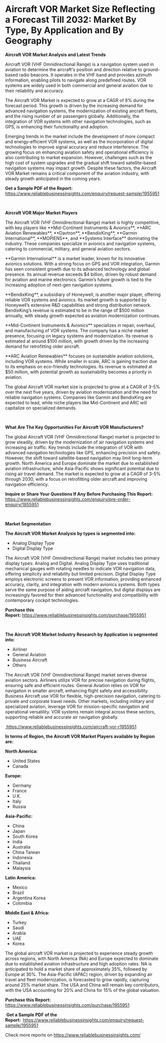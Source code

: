 <p><h1>Aircraft VOR Market Size Reflecting a Forecast Till 2032: Market By Type, By Application and By Geography</h1></p><p><strong>Aircraft VOR Market Analysis and Latest Trends</strong></p>
<p><p>Aircraft VOR (VHF Omnidirectional Range) is a navigation system used in aviation to determine the aircraft's position and direction relative to ground-based radio beacons. It operates in the VHF band and provides azimuth information, enabling pilots to navigate along predefined routes. VOR systems are widely used in both commercial and general aviation due to their reliability and accuracy.</p><p>The Aircraft VOR Market is expected to grow at a CAGR of 8% during the forecast period. This growth is driven by the increasing demand for advanced navigation systems, the modernization of existing aircraft fleets, and the rising number of air passengers globally. Additionally, the integration of VOR systems with other navigation technologies, such as GPS, is enhancing their functionality and adoption.</p><p>Emerging trends in the market include the development of more compact and energy-efficient VOR systems, as well as the incorporation of digital technologies to improve signal accuracy and reduce interference. The growing focus on enhancing aviation safety and operational efficiency is also contributing to market expansion. However, challenges such as the high cost of system upgrades and the gradual shift toward satellite-based navigation systems may impact growth. Despite these factors, the Aircraft VOR Market remains a critical component of the aviation industry, with steady growth anticipated in the coming years.</p></p>
<p><strong>Get a Sample PDF of the Report:&nbsp;</strong> <a href="https://www.reliablebusinessinsights.com/enquiry/request-sample/1955951?utm_campaign=1119&utm_medium=2&utm_source=Github&utm_content=ia&utm_term=21012025&utm_id=aircraft-vor">https://www.reliablebusinessinsights.com/enquiry/request-sample/1955951</a></p>
<p>&nbsp;</p>
<p><strong>Aircraft VOR Major Market Players</strong></p>
<p><p>The Aircraft VOR (VHF Omnidirectional Range) market is highly competitive, with key players like **Mid-Continent Instruments & Avionics**, **ARC Aviation Renewables**, **Davtron**, **BendixKing**, **Garmin International**, **MOPIENS**, and **Systems Interface** dominating the industry. These companies specialize in avionics and navigation systems, catering to commercial, military, and general aviation sectors.</p><p>**Garmin International** is a market leader, known for its innovative avionics solutions. With a strong focus on GPS and VOR integration, Garmin has seen consistent growth due to its advanced technology and global presence. Its annual revenue exceeds $4 billion, driven by robust demand for aviation and marine electronics. Garmin’s future growth is tied to the increasing adoption of next-gen navigation systems.</p><p>**BendixKing**, a subsidiary of Honeywell, is another major player, offering reliable VOR systems and avionics. Its market growth is supported by Honeywell’s extensive R&D capabilities and strong distribution network. BendixKing’s revenue is estimated to be in the range of $500 million annually, with steady growth expected as aviation modernization continues.</p><p>**Mid-Continent Instruments & Avionics** specializes in repair, overhaul, and manufacturing of VOR systems. The company has a niche market presence, focusing on legacy systems and modernization. Its revenue is estimated at around $100 million, with growth driven by the increasing demand for retrofitting older aircraft.</p><p>**ARC Aviation Renewables** focuses on sustainable aviation solutions, including VOR systems. While smaller in scale, ARC is gaining traction due to its emphasis on eco-friendly technologies. Its revenue is estimated at $50 million, with potential growth as sustainability becomes a priority in aviation.</p><p>The global Aircraft VOR market size is projected to grow at a CAGR of 3-5% over the next five years, driven by aviation modernization and the need for reliable navigation systems. Companies like Garmin and BendixKing are expected to lead, while niche players like Mid-Continent and ARC will capitalize on specialized demands.</p></p>
<p>&nbsp;</p>
<p><strong>What Are The Key Opportunities For Aircraft VOR Manufacturers?</strong></p>
<p><p>The global Aircraft VOR (VHF Omnidirectional Range) market is projected to grow steadily, driven by the modernization of air navigation systems and increasing air traffic. Key trends include the integration of VOR with advanced navigation technologies like GPS, enhancing precision and safety. However, the shift toward satellite-based navigation may limit long-term growth. North America and Europe dominate the market due to established aviation infrastructure, while Asia-Pacific shows significant potential due to rising air travel demand. The market is expected to grow at a CAGR of 3-5% through 2030, with a focus on retrofitting older aircraft and improving navigation efficiency.</p></p>
<p><strong>Inquire or Share Your Questions If Any Before Purchasing This Report:</strong> <a href="https://www.reliablebusinessinsights.com/enquiry/pre-order-enquiry/1955951?utm_campaign=1119&utm_medium=2&utm_source=Github&utm_content=ia&utm_term=21012025&utm_id=aircraft-vor">https://www.reliablebusinessinsights.com/enquiry/pre-order-enquiry/1955951</a></p>
<p>&nbsp;</p>
<p><strong>Market Segmentation</strong></p>
<p><strong>The Aircraft VOR Market Analysis by types is segmented into:</strong></p>
<p><ul><li>Analog Display Type</li><li>Digital Display Type</li></ul></p>
<p><p>The Aircraft VOR (VHF Omnidirectional Range) market includes two primary display types: Analog and Digital. Analog Display Type uses traditional mechanical gauges with rotating needles to indicate VOR navigation data, offering simplicity and reliability but limited precision. Digital Display Type employs electronic screens to present VOR information, providing enhanced accuracy, clarity, and integration with modern avionics systems. Both types serve the same purpose of aiding aircraft navigation, but digital displays are increasingly favored for their advanced functionality and compatibility with contemporary cockpit technologies.</p></p>
<p><strong>Purchase this Report:&nbsp;</strong><a href="https://www.reliablebusinessinsights.com/purchase/1955951?utm_campaign=1119&utm_medium=2&utm_source=Github&utm_content=ia&utm_term=21012025&utm_id=aircraft-vor">https://www.reliablebusinessinsights.com/purchase/1955951</a></p>
<p>&nbsp;</p>
<p><strong>The Aircraft VOR Market Industry Research by Application is segmented into:</strong></p>
<p><ul><li>Airliner</li><li>General Aviation</li><li>Business Aircraft</li><li>Others</li></ul></p>
<p><p>The Aircraft VOR (VHF Omnidirectional Range) market serves diverse aviation sectors. Airliners utilize VOR for precise navigation during flights, ensuring safe and efficient routes. General Aviation relies on VOR for navigation in smaller aircraft, enhancing flight safety and accessibility. Business Aircraft use VOR for flexible, high-precision navigation, catering to private and corporate travel needs. Other markets, including military and specialized aviation, leverage VOR for mission-specific navigation and operational versatility. VOR systems remain integral across these sectors, supporting reliable and accurate air navigation globally.</p></p>
<p><a href="https://www.reliablebusinessinsights.com/aircraft-vor-r1955951?utm_campaign=1119&utm_medium=2&utm_source=Github&utm_content=ia&utm_term=21012025&utm_id=aircraft-vor">&nbsp;https://www.reliablebusinessinsights.com/aircraft-vor-r1955951</a></p>
<p><strong>In terms of Region, the Aircraft VOR Market Players available by Region are:</strong></p>
<p>
    <p> <strong> North America: </strong>
        <ul>
            <li>United States</li>
            <li>Canada</li>
        </ul>
        </p> 
    <p> <strong> Europe: </strong>
        <ul>
            <li>Germany</li>
            <li>France</li>
            <li>U.K.</li>
            <li>Italy</li>
            <li>Russia</li>
        </ul>
        </p> 
    <p> <strong> Asia-Pacific: </strong>
        <ul>
            <li>China</li>
            <li>Japan</li>
            <li>South Korea</li>
            <li>India</li>
            <li>Australia</li>
            <li>China Taiwan</li>
            <li>Indonesia</li>
            <li>Thailand</li>
            <li>Malaysia</li>
        </ul>
        </p> 
    <p> <strong> Latin America: </strong>
        <ul>
            <li>Mexico</li>
            <li>Brazil</li>
            <li>Argentina Korea</li>
            <li>Colombia</li>
        </ul>
        </p> 
    <p> <strong> Middle East & Africa: </strong>
        <ul>
            <li>Turkey</li>
            <li>Saudi</li>
            <li>Arabia</li>
            <li>UAE</li>
            <li>Korea</li>
        </ul>
    </p>
    </p>
<p><p>The global aircraft VOR market is projected to experience steady growth across regions, with North America (NA) and Europe expected to dominate due to established aviation infrastructure and high adoption rates. NA is anticipated to hold a market share of approximately 35%, followed by Europe at 30%. The Asia-Pacific (APAC) region, driven by expanding air travel and fleet modernization, is forecasted to grow rapidly, capturing around 25% market share. The USA and China will remain key contributors, with the USA accounting for 20% and China for 15% of the global valuation.</p></p>
<p><strong>Purchase this Report: </strong><a href="https://www.reliablebusinessinsights.com/purchase/1955951?utm_campaign=1119&utm_medium=2&utm_source=Github&utm_content=ia&utm_term=21012025&utm_id=aircraft-vor">https://www.reliablebusinessinsights.com/purchase/1955951</a></p>
<p>&nbsp;<strong>Get a Sample PDF of the Report:&nbsp;&nbsp;</strong><a href="https://www.reliablebusinessinsights.com/enquiry/request-sample/1955951?utm_campaign=1119&utm_medium=2&utm_source=Github&utm_content=ia&utm_term=21012025&utm_id=aircraft-vor">https://www.reliablebusinessinsights.com/enquiry/request-sample/1955951</a></p>
<p><strong></strong></p>
<p>Check more reports on <a href="https://www.reliablebusinessinsights.com/?utm_campaign=1119&utm_medium=2&utm_source=Github&utm_content=ia&utm_term=21012025&utm_id=aircraft-vor">https://www.reliablebusinessinsights.com/</a></p>